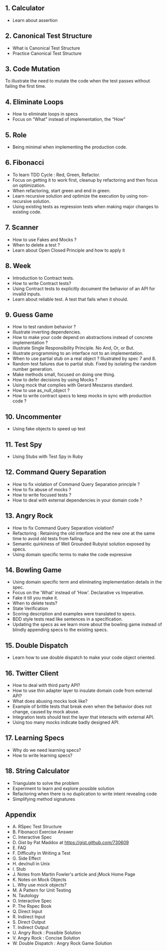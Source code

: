 ## 1. Calculator ##
- Learn about assertion

## 2. Canonical Test Structure ##
- What is Canonical Test Structure
- Practice Canonical Test Structure 

## 3. Code Mutation ##
To illustrate the need to mutate the code when the test passes without failing the first time.

## 4. Eliminate Loops ##
- How to eliminate loops in specs
- Focus on “What” instead of implementation, the “How”

## 5. Role ##
- Being minimal when implementing the production code.

## 6. Fibonacci ##
- To learn TDD Cycle : Red, Green, Refactor.
- Focus on getting it to work first, cleanup by refactoring and then focus on optimization.
- When refactoring, start green and end in green.
- Learn recursive solution and optimize the execution by using non-recursive solution.
- Using existing tests as regression tests when making major changes to existing code.

## 7. Scanner ##
- How to use Fakes and Mocks ?
- When to delete a test ?
- Learn about Open Closed Principle and how to apply it 

## 8. Week ##
- Introduction to Contract tests. 
- How to write Contract tests? 
- Using Contract tests to explicitly document the behavior of an API for invalid inputs.
- Learn about reliable test. A test that fails when it should.

## 9. Guess Game ##
- How to test random behavior ?
- Illustrate inverting dependencies.
- How to make your code depend on abstractions instead of concrete implementation ?
- Illustrate Single Responsibility Principle. No And, Or, or But.
- Illustrate programming to an interface not to an implementation.
- When to use partial stub on a real object ? Illustrated by spec 7 and 8.
- Random test failures due to partial stub. Fixed by isolating the random number generation.
- Make methods small, focused on doing one thing.
- How to defer decisions by using Mocks ?
- Using mock that complies with Gerard Meszaros standard.
- How to use as_null_object ?
- How to write contract specs to keep mocks in sync with production code ?

## 10. Uncommenter ##
- Using fake objects to speed up test

## 11. Test Spy ##
- Using Stubs with Test Spy in Ruby

## 12. Command Query Separation ##
- How to fix violation of Command Query Separation principle  ?
- How to fix abuse of mocks ?
- How to write focused tests ? 
- How to deal with external dependencies in your domain code ?

## 13. Angry Rock ##
- How to fix Command Query Separation violation?
- Refactoring : Retaining the old interface and the new one at the same time to avoid old tests from failing.
- Semantic quirkiness of Well Grounded Rubyist solution exposed by specs.
- Using domain specific terms to make the code expressive

## 14. Bowling Game ##
- Using domain specific term and eliminating implementation details in the spec.
- Focus on the 'What' instead of 'How'. Declarative vs Imperative.
- Fake it till you make it.
- When to delete tests?
- State Verification
- Scoring description and examples were translated to specs.
- BDD style tests read like sentences in a specification. 
- Updating the specs as we learn more about the bowling game instead of blindly appending specs to the existing specs.

## 15. Double Dispatch ##
- Learn how to use double dispatch to make your code object oriented.

## 16. Twitter Client ##
- How to deal with third party API?
- How to use thin adapter layer to insulate domain code from external API?
- What does abusing mocks look like?
- Example of brittle tests that break even when the behavior does not change, caused by mock abuse.
- Integration tests should test the layer that interacts with external API.
- Using too many mocks indicate badly designed API. 

## 17. Learning Specs ##
- Why do we need learning specs?
- How to write learning specs?

## 18. String Calculator ##
- Triangulate to solve the problem
- Experiment to learn and explore possible solution
- Refactoring when there is no duplication to write intent revealing code
- Simplifying method signatures

## Appendix ##
- A. RSpec Test Structure 
- B. Fibonacci Exercise Answer
- C. Interactive Spec
- D. Gist by Pat Maddox at https://gist.github.com/730609
- E. FAQ
- F. Difficulty in Writing a Test
- G. Side Effect
- H. dev/null in Unix 
- I. Stub
- J. Notes from Martin Fowler's article and jMock Home Page
- K. Notes on Mock Objects
- L. Why use mock objects?
- M. A Pattern for Unit Testing
- N. Tautology
- O. Interactive Spec
- P. The Rspec Book
- Q. Direct Input
- R. Indirect Input
- S. Direct Output
- T. Indirect Output
- U. Angry Rock : Possible Solution
- V. Angry Rock : Concise Solution
- W. Double Dispatch : Angry Rock Game Solution

